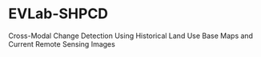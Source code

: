 # EVLab-SHPCD
Cross-Modal Change Detection Using Historical Land Use Base Maps and Current Remote Sensing Images
